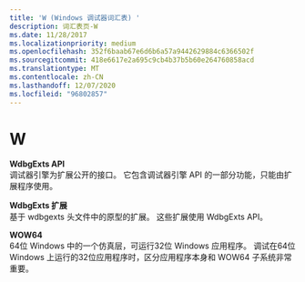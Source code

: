 ```yaml
---
title: 'W (Windows 调试器词汇表) '
description: 词汇表页-W
ms.date: 11/28/2017
ms.localizationpriority: medium
ms.openlocfilehash: 352f6baab67e6d6b6a57a9442629884c6366502f
ms.sourcegitcommit: 418e6617e2a695c9cb4b37b5b60e264760858acd
ms.translationtype: MT
ms.contentlocale: zh-CN
ms.lasthandoff: 12/07/2020
ms.locfileid: "96802857"
---
```

# <a name="w"></a>W


<span id="wdbgexts_api"></span><span id="WDBGEXTS_API"></span>**WdbgExts API**  
调试器引擎为扩展公开的接口。 它包含调试器引擎 API 的一部分功能，只能由扩展程序使用。

<span id="wdbgexts_extension"></span><span id="WDBGEXTS_EXTENSION"></span>**WdbgExts 扩展**  
基于 wdbgexts 头文件中的原型的扩展。 这些扩展使用 WdbgExts API。

<span id="wow64"></span><span id="WOW64"></span>**WOW64**  
64位 Windows 中的一个仿真层，可运行32位 Windows 应用程序。 调试在64位 Windows 上运行的32位应用程序时，区分应用程序本身和 WOW64 子系统非常重要。

 

 





